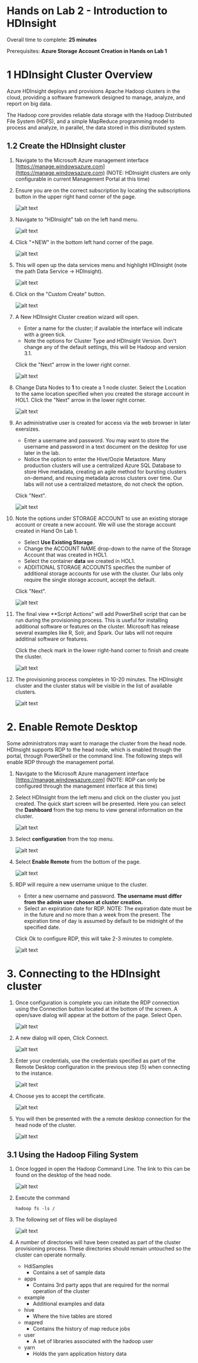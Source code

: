 # Hands on Lab 2 - Introduction to HDInsight #

Overall time to complete: **25 minutes**

Prerequisites: **Azure Storage Account Creation in Hands on Lab 1**

# 1 HDInsight Cluster Overview #

Azure HDInsight deploys and provisions Apache Hadoop clusters in the cloud, providing a software framework designed to manage, analyze, and report on big data. 

The Hadoop core provides reliable data storage with the Hadoop Distributed File System (HDFS), and a simple MapReduce programming model to process and analyze, in parallel, the data stored in this distributed system.


## 1.2 Create the HDInsight cluster ##

1. 	Navigate to the Microsoft Azure management interface [https://manage.windowsazure.com](https://manage.windowsazure.com) (NOTE: HDInsight clusters are only configurable in current Management Portal at this time)

2. 	Ensure you are on the correct subscription by locating the subscriptions button in the upper right hand corner of the page.

	![alt text](images/CreateHDInsightCluster/createHDInsightClusterImg1.png "createHDInsightClusterImg1.png")

3. 	Navigate to "HDInsight" tab on the left hand menu.

	![alt text](images/CreateHDInsightCluster/createHDInsightClusterImg2.png "createHDInsightClusterImg2.png")

4. 	Click "+NEW" in the bottom left hand corner of the page.

	![alt text](images/CreateHDInsightCluster/createHDInsightClusterImg3.png "createHDInsightClusterImg3.png")

5. 	This will open up the data services menu and highlight HDInsight (note the path Data Service -> HDInsight).

	![alt text](images/CreateHDInsightCluster/createHDInsightClusterImg4.png "createHDInsightClusterImg4.png")

6. 	Click on the "Custom Create" button.

	![alt text](images/CreateHDInsightCluster/createHDInsightClusterImg5.png "createHDInsightClusterImg5.png")

7. 	A New HDInsight Cluster creation wizard will open.  
	- Enter a name for the cluster; if available the interface will indicate with a green tick. 
	- Note the options for Cluster Type and HDInsight Version. Don't change any of the default settings, this will be Hadoop and version 3.1. 
	
	Click the "Next" arrow in the lower right corner.

	![alt text](images/CreateHDInsightCluster/createHDInsightClusterImg7.png "createHDInsightClusterImg7.png")

8. 	Change Data Nodes to **1** to create a 1 node cluster.  Select the Location to the same location specified when you created the storage account in HOL1.  Click the "Next" arrow in the lower right corner.

	![alt text](images/CreateHDInsightCluster/createHDInsightClusterImg8.png "createHDInsightClusterImg8.png")

9. 	An administrative user is created for access via the web browser in later exersizes.  
	- Enter a username and password.  You may want to store the username and password in a text document on the desktop for use later in the lab. 
	- Notice the option to enter the Hive/Oozie Metastore.  Many production clusters will use a centralized Azure SQL Database to store Hive metadata, creating an agile method for bursting clusters on-demand, and reusing metadata across clusters over time.  Our labs will not use a centralized metastore, do not check the option.  
	
	Click "Next".  

	![alt text](images/CreateHDInsightCluster/createHDInsightClusterImg9.png "createHDInsightClusterImg9.png")

10. Note the options under STORAGE ACCOUNT to use an existing storage account or create a new account.  We will use the storage account created in Hand On Lab 1.  
	- Select **Use Existing Storage**.  
	- Change the ACCOUNT NAME drop-down to the name of the Storage Account that was created in HOL1. 
	- Select the container **data** we created in HOL1.  
	- ADDITIONAL STORAGE ACCOUNTS specifies the number of additional storage accounts for use with the cluster.  Our labs only require the single storage account, accept the default.  
	
	Click "Next".

	![alt text](images/CreateHDInsightCluster/useExistingHDIStorageAccount.png "Use existing Storage Account")

11.	The final view **Script Actions" will add PowerShell script that can be run during the provisioning process.  This is useful for installing additional software or features on the cluster.  Microsoft has release several examples like R, Solr, and Spark.  Our labs will not require additinal software or features.  

	Click the check mark in the lower right-hand corner to finish and create the cluster.  

	![alt text](images/CreateHDInsightCluster/createHDInsightClusterImg11.png "createHDInsightClusterImg11.png")

12.	The provisioning process completes in 10-20 minutes. The HDInsight cluster and the cluster status will be visible in the list of available clusters.

	![alt text](images/CreateHDInsightCluster/createHDInsightClusterImg12.png "createHDInsightClusterImg12.png")


# 2. Enable Remote Desktop #

Some administrators may want to manage the cluster from the head node.  HDInsight supports RDP to the head node, which is enabled through the portal, through PowerShell or the command line.  The following steps will enable RDP through the management portal.

1. 	Navigate to the Microsoft Azure management interface [https://manage.windowsazure.com] (NOTE: RDP can only be configured through the management interface at this time)
 
2. 	Select HDInsight from the left menu and click on the cluster you just created.  The quick start screen will be presented. Here you can select the **Dashboard** from the top menu to view general information on the cluster.

	![alt text](images/CreateHDInsightCluster/createHDInsightClusterImg13.png "createHDInsightClusterImg13.png")

3. 	Select **configuration** from the top menu.

	![alt text](images/CreateHDInsightCluster/createHDInsightClusterImg14.png "createHDInsightClusterImg14.png")

4. Select **Enable Remote** from the bottom of the page.

	![alt text](images/CreateHDInsightCluster/createHDInsightClusterImg15.png "createHDInsightClusterImg15.png")

5. 	RDP will require a new username unique to the cluster. 
	- Enter a new username and password.  **The username must differ from the admin user chosen at cluster creation.** 
	- Select an expiration date for RDP.  NOTE: The expiration date must be in the future and no more than a week from the present. The expiration time of day is assumed by default to be midnight of the specified date. 
	
	Click Ok to configure RDP, this will take 2-3 minutes to complete.

	![alt text](images/CreateHDInsightCluster/createHDInsightClusterImg16.png "createHDInsightClusterImg16.png")


# 3. Connecting to the HDInsight cluster ####

1. 	Once configuration is complete you can initiate the RDP connection using the Connection button located at the bottom of the screen.  A open/save dialog will appear at the bottom of the page. Select Open.

	![alt text](images/CreateHDInsightCluster/createHDInsightClusterImg17.png "createHDInsightClusterImg17.png")
	
2. 	A new dialog will open, Click Connect.

	![alt text](images/CreateHDInsightCluster/createHDInsightClusterImg18.png "createHDInsightClusterImg18.png")

3. 	Enter your credentials, use the credentials specified as part of the Remote Desktop configuration in the previous step (5) when connecting to the instance. 

	![alt text](images/CreateHDInsightCluster/createHDInsightClusterImg19.png "createHDInsightClusterImg19.png")

4. 	Choose yes to accept the certificate.

	![alt text](images/CreateHDInsightCluster/createHDInsightClusterImg20.png "createHDInsightClusterImg20.png")

5. 	You will then be presented with the a remote desktop connection for the head node of the cluster.

	![alt text](images/CreateHDInsightCluster/createHDInsightClusterImg21.png "createHDInsightClusterImg21.png")

## 3.1 Using the Hadoop Filing System ####

1. 	Once logged in open the Hadoop Command Line. The link to this can be found on the desktop of the head node.


	![alt text](images/CreateHDInsightCluster/createHDInsightClusterImg22.png "createHDInsightClusterImg22.png")

2. 	Execute the command 

	`hadoop fs -ls /`

3. 	The following set of files will be displayed

	![alt text](images/CreateHDInsightCluster/createHDInsightClusterImg23.png "createHDInsightClusterImg23.png")

4. 	A number of directories will have been created as part of the cluster provisioning process.  These directories should remain untouched so the cluster can operate normally.
 
	* HdiSamples
		* Contains a set of sample data
	* apps
		* Contains 3rd party apps that are required for the normal operation of the cluster
	* example
		* Additional examples and data
	* hive
		* Where the hive tables are stored
	* mapred
		* Contains the history of map reduce jobs
	* user
		* A set of libraries associated with the hadoop user
	* yarn
		* Holds the yarn application history data
